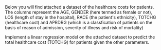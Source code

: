Below you will find attached a dataset of the healthcare costs for patients. The columns represent the AGE, GENDER (here termed as female or not), LOS (length of stay in the hospital), RACE (the patient's ethnicity), TOTCHG (healthcare cost) and APRDRG (which is a classfication of patients on the basis of reason of admission, severity of illness and risk of mortality)

Implement a linear regression model on the attached dataset to predict the total healthcare cost (TOTCHG) for patients given the other parameters.
